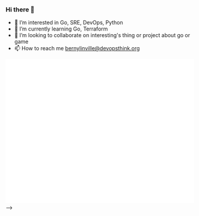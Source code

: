### Hi there 👋

- 👀 I’m interested in Go, SRE, DevOps, Python
- 🌱 I’m currently learning Go, Terraform
- 👯 I’m looking to collaborate on interesting's thing or project about go or game
- 📫 How to reach me bernylinville@devopsthink.org

![Metrics](/github-metrics.svg) -->

<!-- <p align="left"><img src="/github-metrics.svg" alt="Metrics" width="390"></p> -->
<!-- <p align="right"><img src="/github-metrics.svg" alt="Metrics" width="390"></p> -->

<!-- <picture>
  <img src="/github-metrics.svg" alt="Metrics">
</picture> -->

<!-- <img src="/github-metrics.svg" alt="Metrics" width="100%"> -->
